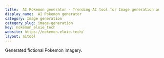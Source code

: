```yaml
---
title:  AI Pokemon generator - Trending AI tool for Image generation and best alternatives
display_name:  AI Pokemon generator
category: Image generation
category_slug: image-generation
key: nokemon_eloie_tech
website: https://nokemon.eloie.tech/
layout: aitool
---
```


Generated fictional Pokemon imagery.
